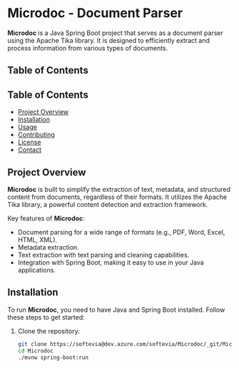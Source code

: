 # Microdoc - Document Parser

**Microdoc** is a Java Spring Boot project that serves as a document parser using the Apache Tika library. It is designed to efficiently extract and process information from various types of documents.


## Table of Contents

## Table of Contents

- [Project Overview](#project-overview)
- [Installation](#installation)
- [Usage](#usage)
- [Contributing](#contributing)
- [License](#license)
- [Contact](#contact)

## Project Overview

**Microdoc** is built to simplify the extraction of text, metadata, and structured content from documents, regardless of their formats. It utilizes the Apache Tika library, a powerful content detection and extraction framework.

Key features of **Microdoc**:

- Document parsing for a wide range of formats (e.g., PDF, Word, Excel, HTML, XML).
- Metadata extraction.
- Text extraction with text parsing and cleaning capabilities.
- Integration with Spring Boot, making it easy to use in your Java applications.

## Installation

To run **Microdoc**, you need to have Java and Spring Boot installed. Follow these steps to get started:

1. Clone the repository:

   ```bash
   git clone https://softevia@dev.azure.com/softevia/Microdoc/_git/Microdoc
   cd Microdoc
   ./mvnw spring-boot:run





